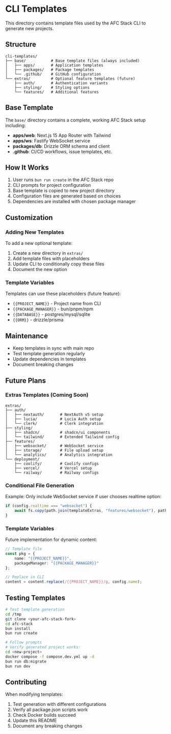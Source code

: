 # CLI Templates

This directory contains template files used by the AFC Stack CLI to generate new projects.

## Structure

```
cli-templates/
├── base/           # Base template files (always included)
│   ├── apps/       # Application templates
│   ├── packages/   # Package templates
│   └── .github/    # GitHub configuration
└── extras/         # Optional feature templates (future)
    ├── auth/       # Authentication variants
    ├── styling/    # Styling options
    └── features/   # Additional features
```

## Base Template

The `base/` directory contains a complete, working AFC Stack setup including:

- **apps/web**: Next.js 15 App Router with Tailwind
- **apps/ws**: Fastify WebSocket service
- **packages/db**: Drizzle ORM schema and client
- **.github**: CI/CD workflows, issue templates, etc.

## How It Works

1. User runs `bun run create` in the AFC Stack repo
2. CLI prompts for project configuration
3. Base template is copied to new project directory
4. Configuration files are generated based on choices
5. Dependencies are installed with chosen package manager

## Customization

### Adding New Templates

To add a new optional template:

1. Create a new directory in `extras/`
2. Add template files with placeholders
3. Update CLI to conditionally copy these files
4. Document the new option

### Template Variables

Templates can use these placeholders (future feature):

- `{{PROJECT_NAME}}` - Project name from CLI
- `{{PACKAGE_MANAGER}}` - bun/pnpm/npm
- `{{DATABASE}}` - postgres/mysql/sqlite
- `{{ORM}}` - drizzle/prisma

## Maintenance

- Keep templates in sync with main repo
- Test template generation regularly
- Update dependencies in templates
- Document breaking changes

## Future Plans

### Extras Templates (Coming Soon)

```
extras/
├── auth/
│   ├── nextauth/       # NextAuth v5 setup
│   ├── lucia/          # Lucia Auth setup
│   └── clerk/          # Clerk integration
├── styling/
│   ├── shadcn/         # shadcn/ui components
│   └── tailwind/       # Extended Tailwind config
├── features/
│   ├── websocket/      # WebSocket service
│   ├── storage/        # File upload setup
│   └── analytics/      # Analytics integration
└── deployment/
    ├── coolify/        # Coolify configs
    ├── vercel/         # Vercel setup
    └── railway/        # Railway configs
```

### Conditional File Generation

Example: Only include WebSocket service if user chooses realtime option:

```typescript
if (config.realtime === "websocket") {
    await fs.copy(path.join(templateExtras, "features/websocket"), path.join(projectPath, "apps/ws"));
}
```

### Template Variables

Future implementation for dynamic content:

```typescript
// Template file
const pkg = {
    name: "{{PROJECT_NAME}}",
    packageManager: "{{PACKAGE_MANAGER}}"
};

// Replace in CLI
content = content.replace(/{{PROJECT_NAME}}/g, config.name);
```

## Testing Templates

```bash
# Test template generation
cd /tmp
git clone <your-afc-stack-fork>
cd afc-stack
bun install
bun run create

# Follow prompts
# Verify generated project works:
cd <new-project>
docker compose -f compose.dev.yml up -d
bun run db:migrate
bun run dev
```

## Contributing

When modifying templates:

1. Test generation with different configurations
2. Verify all package.json scripts work
3. Check Docker builds succeed
4. Update this README
5. Document any breaking changes
